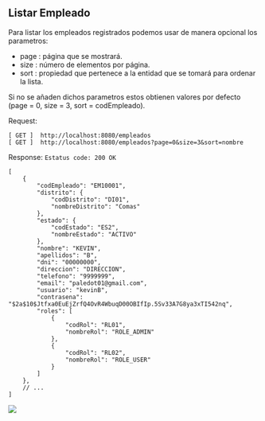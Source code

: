 ## Listar Empleado
Para listar los empleados registrados podemos usar de manera opcional los parametros:
- page : página que se mostrará.
- size : número de elementos por página.
- sort : propiedad que pertenece a la entidad que se tomará para ordenar la lista.

Si no se añaden dichos parametros estos obtienen valores por defecto (page = 0, size = 3, sort = codEmpleado).

Request: 
```
[ GET ]  http://localhost:8080/empleados
[ GET ]  http://localhost:8080/empleados?page=0&size=3&sort=nombre
```
Response: `Estatus code: 200 OK`
```
[
    {
        "codEmpleado": "EM10001",
        "distrito": {
            "codDistrito": "DI01",
            "nombreDistrito": "Comas"
        },
        "estado": {
            "codEstado": "ES2",
            "nombreEstado": "ACTIVO"
        },
        "nombre": "KEVIN",
        "apellidos": "B",
        "dni": "00000000",
        "direccion": "DIRECCION",
        "telefono": "9999999",
        "email": "paledot01@gmail.com",
        "usuario": "kevinB",
        "contrasena": "$2a$10$Jtfxa0EuEjZrfQ4OvR4WbuqD00OBIfIp.5Sv33A7G8ya3xTI542nq",
        "roles": [
            {
                "codRol": "RL01",
                "nombreRol": "ROLE_ADMIN"
            },
            {
                "codRol": "RL02",
                "nombreRol": "ROLE_USER"
            }
        ]
    },
    // ...
]
```

![][img_1]

[img_1]: ./screenshot/img01_BD.png

